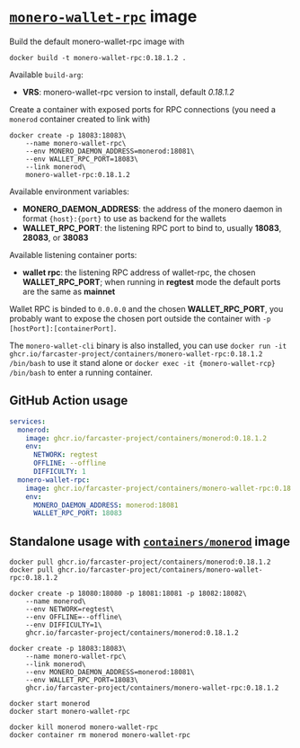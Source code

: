 # [`monero-wallet-rpc`](https://github.com/monero-project/monero) image

Build the default monero-wallet-rpc image with

```
docker build -t monero-wallet-rpc:0.18.1.2 .
```

Available `build-arg`:

- **VRS**: monero-wallet-rpc version to install, default _0.18.1.2_

Create a container with exposed ports for RPC connections (you need a `monerod` container created to link with)

```
docker create -p 18083:18083\
    --name monero-wallet-rpc\
    --env MONERO_DAEMON_ADDRESS=monerod:18081\
    --env WALLET_RPC_PORT=18083\
    --link monerod\
    monero-wallet-rpc:0.18.1.2
```

Available environment variables:

- **MONERO_DAEMON_ADDRESS**: the address of the monero daemon in format `{host}:{port}` to use as backend for the wallets
- **WALLET_RPC_PORT**: the listening RPC port to bind to, usually **18083**, **28083**, or **38083**

Available listening container ports:

- **wallet rpc**: the listening RPC address of wallet-rpc, the chosen **WALLET_RPC_PORT**; when running in **regtest** mode the default ports are the same as **mainnet**

Wallet RPC is binded to `0.0.0.0` and the chosen **WALLET_RPC_PORT**, you probably want to expose the chosen port outside the container with `-p [hostPort]:[containerPort]`.

The `monero-wallet-cli` binary is also installed, you can use `docker run -it ghcr.io/farcaster-project/containers/monero-wallet-rpc:0.18.1.2 /bin/bash` to use it stand alone or `docker exec -it {monero-wallet-rcp} /bin/bash` to enter a running container.

## GitHub Action usage

```yaml
services:
  monerod:
    image: ghcr.io/farcaster-project/containers/monerod:0.18.1.2
    env:
      NETWORK: regtest
      OFFLINE: --offline
      DIFFICULTY: 1
  monero-wallet-rpc:
    image: ghcr.io/farcaster-project/containers/monero-wallet-rpc:0.18.1.2
    env:
      MONERO_DAEMON_ADDRESS: monerod:18081
      WALLET_RPC_PORT: 18083
```

## Standalone usage with [`containers/monerod`](https://github.com/farcaster-project/containers/tree/main/monerod) image

```
docker pull ghcr.io/farcaster-project/containers/monerod:0.18.1.2
docker pull ghcr.io/farcaster-project/containers/monero-wallet-rpc:0.18.1.2

docker create -p 18080:18080 -p 18081:18081 -p 18082:18082\
    --name monerod\
    --env NETWORK=regtest\
    --env OFFLINE=--offline\
    --env DIFFICULTY=1\
    ghcr.io/farcaster-project/containers/monerod:0.18.1.2

docker create -p 18083:18083\
    --name monero-wallet-rpc\
    --link monerod\
    --env MONERO_DAEMON_ADDRESS=monerod:18081\
    --env WALLET_RPC_PORT=18083\
    ghcr.io/farcaster-project/containers/monero-wallet-rpc:0.18.1.2

docker start monerod
docker start monero-wallet-rpc

docker kill monerod monero-wallet-rpc
docker container rm monerod monero-wallet-rpc
```
